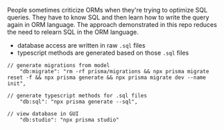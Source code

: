 People sometimes criticize ORMs when they're trying to optimize SQL queries. They have to know SQL and then learn how to write the query again in ORM language.
The approach demonstrated in this repo reduces the need to relearn SQL in the ORM language.
- database access are written in raw `.sql` files
- typescript methods are generated based on those `.sql` files

```
// generate migrations from model
    "db:migrate": "rm -rf prisma/migrations && npx prisma migrate reset -f && npx prisma generate && npx prisma migrate dev --name init",

// generate typescript methods for .sql files
    "db:sql": "npx prisma generate --sql",

// view database in GUI
    "db:studio": "npx prisma studio"
```